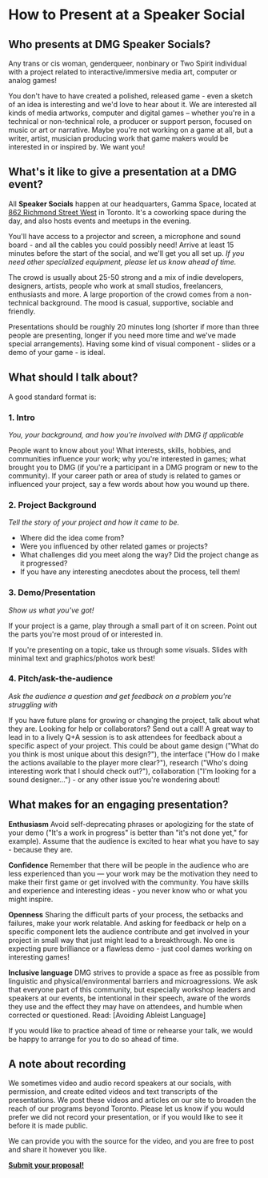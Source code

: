 # How to Present at a Speaker Social

## Who presents at DMG Speaker Socials?

Any trans or cis woman, genderqueer, nonbinary or Two Spirit individual with a project related to interactive/immersive media art, computer or analog games!

You don't have to have created a polished, released game - even a sketch of an idea is interesting and we'd love to hear about it. We are interested all kinds of media artworks, computer and digital games – whether you're in a technical or non-technical role, a producer or support person, focused on music or art or narrative. Maybe you're not working on a game at all, but a writer, artist, musician producing work that game makers would be interested in or inspired by. We want you!

## What's it like to give a presentation at a DMG event?

All **Speaker Socials** happen at our headquarters, Gamma Space, located at [862 Richmond Street West](http://goo.gl/maps/jTmW8) in Toronto. It's a coworking space during the day, and also hosts events and meetups in the evening.

You'll have access to a projector and screen, a microphone and sound board - and all the cables you could possibly need! Arrive at least 15 minutes before the start of the social, and we'll get you all set up. _If you need other specialized equipment, please let us know ahead of time._

The crowd is usually about 25-50 strong and a mix of indie developers, designers, artists, people who work at small studios, freelancers, enthusiasts and more. A large proportion of the crowd comes from a non-technical background. The mood is casual, supportive, sociable and friendly. 

Presentations should be roughly 20 minutes long (shorter if more than three people are presenting, longer if you need more time and we've made special arrangements). Having some kind of visual component - slides or a demo of your game - is ideal. 

## What should I talk about?

A good standard format is:

### 1. Intro

_You, your background, and how you're involved with DMG if applicable_

People want to know about you! What interests, skills, hobbies, and communities influence your work; why you're interested in games; what brought you to DMG (if you're a participant in a DMG program or new to the community). If your career path or area of study is related to games or influenced your project, say a few words about how you wound up there.

### 2. Project Background

_Tell the story of your project and how it came to be._

* Where did the idea come from? 
* Were you influenced by other related games or projects? 
* What challenges did you meet along the way? Did the project change as it progressed? 
* If you have any interesting anecdotes about the process, tell them!

### 3. Demo/Presentation

_Show us what you've got!_

If your project is a game, play through a small part of it on screen. Point out the parts you're most proud of or interested in. 

If you're presenting on a topic, take us through some visuals. Slides with minimal text and graphics/photos work best!

### 4. Pitch/ask-the-audience
_Ask the audience a question and get feedback on a problem you're struggling with_

If you have future plans for growing or changing the project, talk about what they are. Looking for help or collaborators? Send out a call! A great way to lead in to a lively Q+A session is to ask attendees for feedback about a specific aspect of your project. This could be about game design ("What do you think is most unique about this design?"), the interface ("How do I make the actions available to the player more clear?"), research ("Who's doing interesting work that I should check out?"), collaboration ("I'm looking for a sound designer…") - or any other issue you're wondering about!

## What makes for an engaging presentation?

**Enthusiasm** Avoid self-deprecating phrases or apologizing for the state of your demo ("It's a work in progress" is better than "it's not done yet," for example). Assume that the audience is excited to hear what you have to say - because they are.

**Confidence** Remember that there will be people in the audience who are less experienced than you — your work may be the motivation they need to make their first game or get involved with the community. You have skills and experience and interesting ideas - you never know who or what you might inspire.

**Openness** Sharing the difficult parts of your process, the setbacks and failures, make your work relatable. And asking for feedback or help on a specific component lets the audience contribute and get involved in your project in small way that just might lead to a breakthrough. No one is expecting pure brilliance or a flawless demo - just cool dames working on interesting games!

**Inclusive language** DMG strives to provide a space as free as possible from linguistic and physical/environmental barriers and microagressions. We ask that everyone part of this community, but especially workshop leaders and speakers at our events, be intentional in their speech, aware of the words they use and the effect they may have on attendees, and humble when corrected or questioned. Read: [Avoiding Ableist Language]

If you would like to practice ahead of time or rehearse your talk, we would be happy to arrange for you to do so ahead of time.

## A note about recording

We sometimes video and audio record speakers at our socials, with permission, and create edited videos and text transcripts of the presentations. We post these videos and articles on our site to broaden the reach of our programs beyond Toronto. Please let us know if you would prefer we did not record your presentation, or if you would like to see it before it is made public.

We can provide you with the source for the video, and you are free to post and share it however you like.

**[Submit your proposal!](https://dmg.to/applications/speaker-social)**

